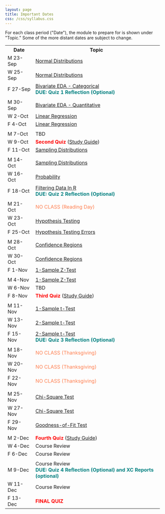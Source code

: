 ```yaml
---
layout: page
title: Important Dates
css: /css/syllabus.css
---
```


<div class="alert alert-info">
For each class period ("Date"), the module to prepare for is shown under "Topic." Some of the more distant dates are subject to change.
</div>

<table width="100%">
<tr><th width="18%">Date</th><th width="82%">Topic</th></tr>
<!---
<tr><td>W 4-Sep</td><td><a href="Syllabus-Current">Syllabus</a> and <a href="../modules/WhyStats">Why Stats is Important?</a></td></tr>
<tr><td>F 6-Sep</td><td><a href="../modules/FoundationalDefns">Foundational Definitions</a></td></tr>
<tr><td></td><td></td></tr>

<tr><td>M 9-Sep</td><td><a href="../modules/DataProduction">Data Production</a></td></tr>
<tr><td>W 11-Sep</td><td><a href="../modules/GettingDataIntoR">Getting Data Into R</a></td></tr>
<tr><td>F 13-Sep</td><td><a href="../modules/UEDACat">Univariate EDA - Categorical</a></td></tr>
<tr><td></td><td></td></tr>

<tr><td>M 16-Sep</td><td>
<a href="../modules/UEDAQuant1">Summaries for One Quantitative Variable</a></td></tr>
<tr><td>W 18-Sep</td><td>
<a href="../modules/UEDAQuant2">Univariate EDA - Quantitative Variable</a></td></tr>
<tr><td>F 20-Sep</td><td><span style="color:red;font-weight:bold">First Quiz</span> (<a href="QuizGuide/quiz1">Study Guide</a>)</td></tr>
<tr><td></td><td></td></tr>
--->

<tr><td>M 23-Sep</td><td>
<a href="../modules/NormalDist">Normal Distributions</a></td></tr>
<tr><td>W 25-Sep</td><td>
<a href="../modules/NormalDist">Normal Distributions</a></td></tr>
<tr><td>F 27-Sep</td><td>
<a href="../modules/BEDACat">Bivariate EDA - Categorical</a><br>
<span style="color:teal;font-weight:bold">DUE: Quiz 1 Reflection (Optional)</span></td></tr>
<tr><td></td><td></td></tr>

<tr><td>M 30-Sep</td><td><a href="../modules/BEDAQuant">Bivariate EDA - Quantitative</a></td></tr>
<tr><td>W 2-Oct</td><td><a href="../modules/LinearRegression">Linear Regression</a></td></tr>
<tr><td>F 4-Oct</td><td><a href="../modules/LinearRegression">Linear Regression</a></td></tr>
<tr><td></td><td></td></tr>

<tr><td>M 7-Oct</td><td>TBD</td></tr>
<tr><td>W 9-Oct</td><td><span style="color:red;font-weight:bold">Second Quiz</span> (<a href="QuizGuide/quiz">Study Guide</a>)</td></tr>
<tr><td>F 11-Oct</td><td><a href="../modules/SamplingDist">Sampling Distributions</a></td></tr>
<tr><td></td><td></td></tr>

<tr><td>M 14-Oct</td><td><a href="../modules/SamplingDist">Sampling Distributions</a></td></tr>
<tr><td>W 16-Oct</td><td><a href="../modules/Probability">Probability</a></td></tr>
<tr><td>F 18-Oct</td><td><a href="../modules/FilteringDataInR">Filtering Data In R</a><br><span style="color:teal;font-weight:bold">DUE: Quiz 2 Reflection (Optional)</span></td></tr>
<tr><td></td><td></td></tr>

<tr><td>M 21-Oct</td><td><span style="color:coral">NO CLASS (Reading Day)</span></td></tr>
<tr><td>W 23-Oct</td><td><a href="../modules/HypTesting">Hypothesis Testing</a></td></tr>
<tr><td>F 25-Oct</td><td><a href="../modules/HypTestingErrs">Hypothesis Testing Errors</a></td></tr>
<tr><td></td><td></td></tr>

<tr><td>M 28-Oct</td><td><a href="../modules/ConfRegions">Confidence Regions</a></td></tr>
<tr><td>W 30-Oct</td><td><a href="../modules/ConfRegions">Confidence Regions</a></td></tr>
<tr><td>F 1-Nov</td><td><a href="../modules/1SampleZ">1-Sample Z-Test</a></td></tr>
<tr><td></td><td></td></tr>

<tr><td>M 4-Nov</td><td><a href="../modules/1SampleZ">1-Sample Z-Test</a></td></tr>
<tr><td>W 6-Nov</td><td>TBD</td></tr>
<tr><td>F 8-Nov</td><td><span style="color:red;font-weight:bold">Third Quiz</span> (<a href="QuizGuide/quiz">Study Guide</a>)</td></tr>
<tr><td></td><td></td></tr>

<tr><td>M 11-Nov</td><td><a href="../modules/1Samplet">1-Sample t-Test</a></td></tr>
<tr><td>W 13-Nov</td><td><a href="../modules/2Samplet">2-Sample t-Test</a></td></tr>
<tr><td>F 15-Nov</td><td><a href="../modules/2Samplet">2-Sample t-Test</a><br><span style="color:teal;font-weight:bold">DUE: Quiz 3 Reflection (Optional)</span></td></tr>
<tr><td></td><td></td></tr>

<tr><td>M 18-Nov</td><td><span style="color:coral">NO CLASS (Thanksgiving)</span></td></tr>
<tr><td>W 20-Nov</td><td><span style="color:coral">NO CLASS (Thanksgiving)</span></td></tr>
<tr><td>F 22-Nov</td><td><span style="color:coral">NO CLASS (Thanksgiving)</span></td></tr>
<tr><td></td><td></td></tr>

<tr><td>M 25-Nov</td><td><a href="../modules/ChiSquare">Chi-Square Test</a></td></tr>
<tr><td>W 27-Nov</td><td><a href="../modules/ChiSquare">Chi-Square Test</a></td></tr>
<tr><td>F 29-Nov</td><td><a href="../modules/GOFTest">Goodness-of-Fit Test</a></td></tr>
<tr><td></td><td></td></tr>

<tr><td>M 2-Dec</td><td><span style="color:red;font-weight:bold">Fourth Quiz</span> (<a href="QuizGuide/quiz">Study Guide</a>)</td></tr>
<tr><td>W 4-Dec</td><td>Course Review</td></tr>
<tr><td>F 6-Dec</td><td>Course Review</td></tr>
<tr><td></td><td></td></tr>

<tr><td>M 9-Dec</td>
    <td>Course Review<br><span style="color:teal;font-weight:bold">DUE: Quiz 4 Reflection (Optional) and XC Reports (optional)</span></td></tr>
<tr><td>W 11-Dec</td><td>Course Review</td></tr>
<tr><td>F 13-Dec</td>
    <td colspan="2"><span style="color:red;font-weight:bold">FINAL QUIZ</span></td></tr>
</table>

